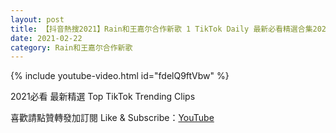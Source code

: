 ```yaml
---
layout: post
title: 【抖音熱搜2021】Rain和王嘉尔合作新歌 1 TikTok Daily 最新必看精選合集2021 02 22
date: 2021-02-22
category: Rain和王嘉尔合作新歌
---
```


{% include youtube-video.html id="fdelQ9ftVbw" %}

2021必看 最新精選 Top TikTok Trending Clips

喜歡請點贊轉發加訂閱 Like & Subscribe：[YouTube](https://www.youtube.com/channel/UCAoR7VcanIPd04uEq_GIylA/videos)

